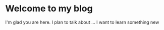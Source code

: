 # Welcome to my blog

I'm glad you are here. I plan to talk about ... I want to learn something new
